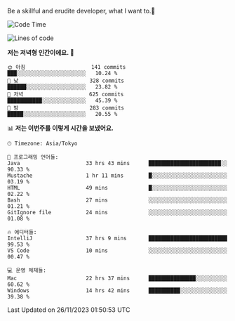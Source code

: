Be a skillful and erudite developer, what I want to.👶

<!--START_SECTION:waka-->
![Code Time](http://img.shields.io/badge/Code%20Time-234%20hrs%2044%20mins-blue)

![Lines of code](https://img.shields.io/badge/%EC%A0%80%EB%8A%94%20%EC%97%AC%ED%83%9C%EA%B9%8C%EC%A7%80%20-735.0%20thousand%20%EC%A4%84%EC%9D%98%20%EC%BD%94%EB%93%9C%EB%A5%BC%20%EC%9E%91%EC%84%B1%ED%96%88%EC%96%B4%EC%9A%94.-blue)

**저는 저녁형 인간이에요. 🦉** 

```text
🌞 아침                     141 commits         ███░░░░░░░░░░░░░░░░░░░░░░   10.24 % 
🌆 낮　                     328 commits         ██████░░░░░░░░░░░░░░░░░░░   23.82 % 
🌃 저녁                     625 commits         ███████████░░░░░░░░░░░░░░   45.39 % 
🌙 밤　                     283 commits         █████░░░░░░░░░░░░░░░░░░░░   20.55 % 
```


📊 **저는 이번주를 이렇게 시간을 보냈어요.** 

```text
🕑︎ Timezone: Asia/Tokyo

💬 프로그래밍 언어들: 
Java                     33 hrs 43 mins      ███████████████████████░░   90.33 % 
Mustache                 1 hr 11 mins        █░░░░░░░░░░░░░░░░░░░░░░░░   03.19 % 
HTML                     49 mins             █░░░░░░░░░░░░░░░░░░░░░░░░   02.22 % 
Bash                     27 mins             ░░░░░░░░░░░░░░░░░░░░░░░░░   01.21 % 
GitIgnore file           24 mins             ░░░░░░░░░░░░░░░░░░░░░░░░░   01.08 % 

🔥 에디터들: 
IntelliJ                 37 hrs 9 mins       █████████████████████████   99.53 % 
VS Code                  10 mins             ░░░░░░░░░░░░░░░░░░░░░░░░░   00.47 % 

💻 운영 체제들: 
Mac                      22 hrs 37 mins      ███████████████░░░░░░░░░░   60.62 % 
Windows                  14 hrs 42 mins      ██████████░░░░░░░░░░░░░░░   39.38 % 
```


 Last Updated on 26/11/2023 01:50:53 UTC
<!--END_SECTION:waka-->

